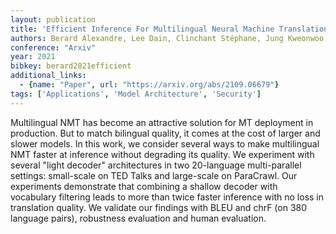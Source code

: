 ```yaml
---
layout: publication
title: 'Efficient Inference For Multilingual Neural Machine Translation'
authors: Berard Alexandre, Lee Dain, Clinchant Stéphane, Jung Kweonwoo, Nikoulina Vassilina
conference: "Arxiv"
year: 2021
bibkey: berard2021efficient
additional_links:
  - {name: "Paper", url: "https://arxiv.org/abs/2109.06679"}
tags: ['Applications', 'Model Architecture', 'Security']
---
```

Multilingual NMT has become an attractive solution for MT deployment in
production. But to match bilingual quality, it comes at the cost of larger and
slower models. In this work, we consider several ways to make multilingual NMT
faster at inference without degrading its quality. We experiment with several
"light decoder" architectures in two 20-language multi-parallel settings:
small-scale on TED Talks and large-scale on ParaCrawl. Our experiments
demonstrate that combining a shallow decoder with vocabulary filtering leads to
more than twice faster inference with no loss in translation quality. We
validate our findings with BLEU and chrF (on 380 language pairs), robustness
evaluation and human evaluation.
